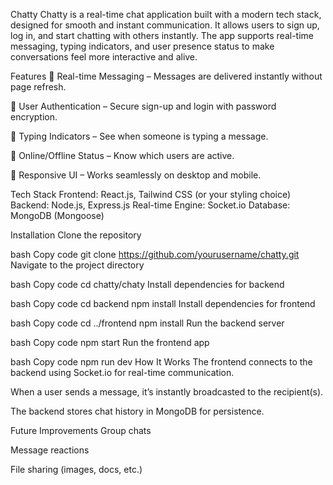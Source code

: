 Chatty
Chatty is a real-time chat application built with a modern tech stack, designed for smooth and instant communication. It allows users to sign up, log in, and start chatting with others instantly. The app supports real-time messaging, typing indicators, and user presence status to make conversations feel more interactive and alive.

Features
🔹 Real-time Messaging – Messages are delivered instantly without page refresh.

🔹 User Authentication – Secure sign-up and login with password encryption.

🔹 Typing Indicators – See when someone is typing a message.

🔹 Online/Offline Status – Know which users are active.

🔹 Responsive UI – Works seamlessly on desktop and mobile.

Tech Stack
Frontend: React.js, Tailwind CSS (or your styling choice)
Backend: Node.js, Express.js
Real-time Engine: Socket.io
Database: MongoDB (Mongoose)

Installation
Clone the repository

bash
Copy code
git clone https://github.com/yourusername/chatty.git
Navigate to the project directory

bash
Copy code
cd chatty/chaty
Install dependencies for backend

bash
Copy code
cd backend
npm install
Install dependencies for frontend

bash
Copy code
cd ../frontend
npm install
Run the backend server

bash
Copy code
npm start
Run the frontend app

bash
Copy code
npm run dev
How It Works
The frontend connects to the backend using Socket.io for real-time communication.

When a user sends a message, it’s instantly broadcasted to the recipient(s).

The backend stores chat history in MongoDB for persistence.

Future Improvements
Group chats

Message reactions

File sharing (images, docs, etc.)
